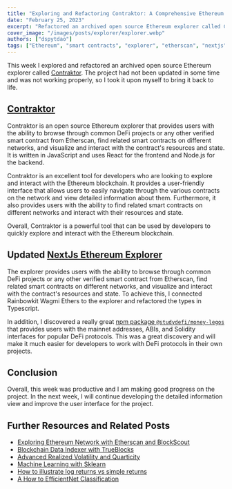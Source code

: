 ```yaml
---
title: "Exploring and Refactoring Contraktor: A Comprehensive Ethereum Explorer"
date: "February 25, 2023"
excerpt: "Refactored an archived open source Ethereum explorer called Contraktor, connecting Rainbowkit Wagmi Ethers to the explorer."
cover_image: "/images/posts/explorer/explorer.webp"
authors: ["dspytdao"]
tags: ["Ethereum", "smart contracts", "explorer", "etherscan", "nextjs"]
---
```


This week I explored and refactored an archived open source Ethereum explorer called [Contraktor](https://github.com/wslyvh/contraktor). The project had not been updated in some time and was not working properly, so I took it upon myself to bring it back to life.

## [Contraktor](https://github.com/wslyvh/contraktor)

Contraktor is an open source Ethereum explorer that provides users with the ability to browse through common DeFi projects or any other verified smart contract from Etherscan, find related smart contracts on different networks, and visualize and interact with the contract's resources and state. It is written in JavaScript and uses React for the frontend and Node.js for the backend.

Contraktor is an excellent tool for developers who are looking to explore and interact with the Ethereum blockchain. It provides a user-friendly interface that allows users to easily navigate through the various contracts on the network and view detailed information about them. Furthermore, it also provides users with the ability to find related smart contracts on different networks and interact with their resources and state.

Overall, Contraktor is a powerful tool that can be used by developers to quickly explore and interact with the Ethereum blockchain.

## Updated [NextJs Ethereum Explorer](https://github.com/Pfed-prog/NextJsExplorer)

The explorer provides users with the ability to browse through common DeFi projects or any other verified smart contract from Etherscan, find related smart contracts on different networks, and visualize and interact with the contract's resources and state. To achieve this, I connected Rainbowkit Wagmi Ethers to the explorer and refactored the types in Typescript.

In addition, I discovered a really great [npm package `@studydefi/money-legos`](https://www.npmjs.com/package/@studydefi/money-legos) that provides users with the mainnet addresses, ABIs, and Solidity interfaces for popular DeFi protocols. This was a great discovery and will make it much easier for developers to work with DeFi protocols in their own projects.

## Conclusion

Overall, this week was productive and I am making good progress on the project. In the next week, I will continue developing the detailed information view and improve the user interface for the project.

## Further Resources and Related Posts

- [Exploring Ethereum Network with Etherscan and BlockScout](https://dspyt.com/exploring-ethereum)
- [Blockchain Data Indexer with TrueBlocks](https://dspyt.com/blockchain-data-indexer-with-trueblocks)
- [Advanced Realized Volatility and Quarticity](https://dspyt.com/advanced-realized-volatility-and-quarticity)
- [Machine Learning with Sklearn](https://dspyt.com/machine-learning-time-series-temperature-data-modeling)
- [How to illustrate log returns vs simple returns](https://dspyt.com/simple-returns-log-return-and-volatility-simple-introduction)
- [A How to EfficientNet Classification](https://dspyt.com/efficientnet-classification)
